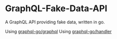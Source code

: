 # GraphQL-Fake-Data-API
A GraphQL API providing fake data, written in go.

Using [graphql-go/graphql](https://github.com/graphql-go/graphql)
Using [graphql-go/handler](https://github.com/graphql-go/handler)